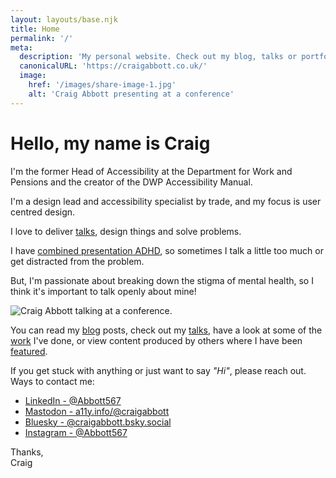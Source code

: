 ```yaml
---
layout: layouts/base.njk
title: Home
permalink: '/'
meta:
  description: 'My personal website. Check out my blog, talks or portfolio work.'
  canonicalURL: 'https://craigabbott.co.uk/'
  image:
    href: '/images/share-image-1.jpg'
    alt: 'Craig Abbott presenting at a conference'
---
```


# Hello, my name is Craig

I'm the former Head of Accessibility at the Department for Work and Pensions and the creator of the DWP Accessibility Manual. 

I'm a design lead and accessibility specialist by trade, and my focus is user centred design.

I love to deliver [talks](/talks), design things and solve problems. 

I have [combined presentation ADHD](https://www.additudemag.com/3-types-of-adhd/), so sometimes I talk a little too much or get distracted from the problem.

But, I'm passionate about breaking down the stigma of mental health, so I think it's important to talk openly about mine!

![Craig Abbott talking at a conference.](/images/share-image-2.webp)

You can read my [blog](/blog) posts, check out my [talks](/talks), have a look at some of the [work](/work) I've done, or view content produced by others where I have been [featured](/featured).

If you get stuck with anything or just want to say *"Hi"*, please reach out. Ways to contact me:

<ul>
  <li>
    <a href="https://uk.linkedin.com/in/abbott567">
      LinkedIn 
      <span class="visually-hidden">
        - @Abbott567
      </span>
    </a>
  </li>
  <li>
    <a href="https://a11y.info/@craigabbott">
      Mastodon 
      <span class="visually-hidden">
        - a11y.info/@craigabbott
      </span>
    </a>
  </li>
  <li>
    <a href="https://bsky.app/profile/craigabbott.bsky.social">
      Bluesky 
      <span class="visually-hidden">
        - @craigabbott.bsky.social
      </span>
    </a>
  </li>
  <li>
    <a href="https://instagram.com/abbott567">
      Instagram 
      <span class="visually-hidden">
        - @Abbott567
      </span>
    </a>
  </li>
</ul>

Thanks,  
Craig

